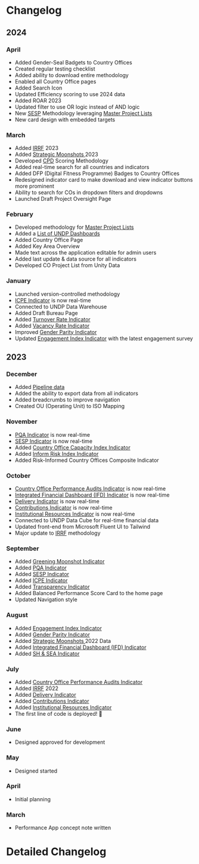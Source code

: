 # Changelog

## 2024

### April

* Added Gender-Seal Badgets to Country Offices
* Created regular testing checklist
* Added ability to download entire methodology
* Enabled all Country Office pages
* Added Search Icon
* Updated Efficiency scoring to use 2024 data
* Added ROAR 2023
* Updated filter to use OR logic instead of AND logic
* New [SESP](methodology/values/sesp.md) Methodology leveraging [Master Project Lists](methodology/master-project-list.md)
* New card design with embedded targets

### March

* Added [IRRF](methodology/impact/irrf.md) 2023
* Added [Strategic Moonshots ](methodology/impact/strategic-plan-moonshots.md)2023
* Developed [CPD](methodology/impact/cpd.md) Scoring Methodology
* Added real-time search for all countries and indicators
* Added DFP (Digital Fitness Programme) Badges to Country Offices
* Redesigned indicator card to make download and view indicator buttons more prominent&#x20;
* Ability to search for COs in dropdown filters and dropdowns
* Launched Draft Project Oversight Page

### February

* Developed methodology for [Master Project Lists ](methodology/master-project-list.md)
* Added a [List of UNDP Dashboards](list-of-undp-dashboards.md)
* Added Country Office Page
* Added Key Area Overview
* Made text across the application editable for admin users&#x20;
* Added last update & data source for all indicators
* Developed CO Project List from Unity Data

### January&#x20;

* Launched version-controlled methodology&#x20;
* [ICPE Indicator](methodology/impact/icpe-scores.md) is now real-time
* Connected to UNDP Data Warehouse&#x20;
* Added Draft Bureau Page
* Added [Turnover Rate Indicator](methodology/people/turnover-rate.md)
* Added [Vacancy Rate Indicator](methodology/people/vacancy-rate.md)
* Improved [Gender Parity Indicator](methodology/people/gender-parity.md)
* Updated [Engagement Index Indicator](methodology/people/engagement-index.md) with the latest engagement survey

## 2023

### December

* Added [Pipeline data](methodology/efficiency/pipeline.md)
* Added the ability to export data from all indicators
* Added breadcrumbs to improve navigation
* Created OU (Operating Unit) to ISO Mapping&#x20;



### November

* [PQA Indicator](methodology/accountability/project-quality-assurance.md) is now real-time
* [SESP Indicator](methodology/values/sesp.md)  is now real-time
* Added [Country Office Capacity Index Indicator](methodology/unscored-indicators/country-office-capacity-index.md)
* Added [Inform Risk Index Indicator](methodology/unscored-indicators/inform-index.md)
* Added Risk-Informed Country Offices Composite Indicator

### October

* [Country Office Performance Audits Indicator](methodology/unscored-indicators/country-office-capacity-index.md) is now real-time
* [Integrated Financial Dashboard (IFD) Indicator](methodology/accountability/integrated-financial-dashboard-ifd.md) is now real-time
* [Delivery Indicator](methodology/efficiency/delivery.md) is now real-time
* [Contributions Indicator](methodology/efficiency/contributions.md) is now real-time
* [Institutional Resources Indicator](methodology/efficiency/institutional-resources.md) is now real-time
* Connected to UNDP Data Cube for real-time financial data
* Updated front-end from Microsoft Fluent UI to Tailwind
* Major update to [IRRF](methodology/impact/irrf.md) methodology

### September

* Added [Greening Moonshot Indicator](methodology/values/greening-moonshot.md)
* Added [PQA Indicator](methodology/accountability/project-quality-assurance.md)
* Added [SESP Indicator](methodology/values/sesp.md)
* Added [ICPE Indicator](methodology/impact/icpe-scores.md)
* Added [Transparency Indicator](methodology/values/transparency-index.md)
* Added Balanced Performance Score Card to the home page
* Updated Navigation style

### August

* Added [Engagement Index Indicator ](methodology/people/engagement-index.md)
* Added [Gender Parity Indicator ](methodology/people/gender-parity.md)
* Added [Strategic Moonshots ](methodology/impact/strategic-plan-moonshots.md)2022 Data
* Added [Integrated Financial Dashboard (IFD) Indicator](methodology/accountability/integrated-financial-dashboard-ifd.md)
* Added [SH & SEA Indicator](methodology/values/sh-and-sea.md)

### July

* Added [Country Office Performance Audits Indicator](methodology/unscored-indicators/country-office-capacity-index.md)
* Added [IRRF](methodology/impact/irrf.md) 2022&#x20;
* Added [Delivery Indicator](methodology/efficiency/delivery.md)&#x20;
* Added [Contributions Indicator](methodology/efficiency/contributions.md)&#x20;
* Added [Institutional Resources Indicator](methodology/efficiency/institutional-resources.md)
* The first line of code is deployed! 🎉

### June

* Designed approved for development

### May

* Designed started

### April

* Initial planning

### March

* Performance App concept note written&#x20;

# Detailed Changelog

